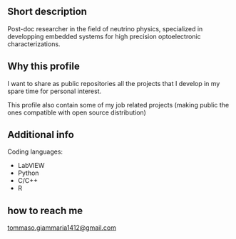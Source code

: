 ## Short description

Post-doc researcher in the field of neutrino physics, specialized in developping embedded systems for high precision optoelectronic characterizations.

## Why this profile

I want to share as public repositories all the projects that I develop in my spare time for personal interest.

This profile also contain some of my job related projects (making public the ones compatible with open source distribution)

## Additional info
Coding languages: 
- LabVIEW
- Python
- C/C++
- R

## how to reach me
tommaso.giammaria1412@gmail.com
